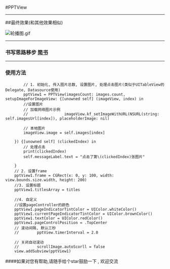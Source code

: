 #PPTView



-----

##最终效果(和其他效果相似)


![轮播图.gif](http://upload-images.jianshu.io/upload_images/1271831-ae8f562e2e164182.gif?imageMogr2/auto-orient/strip)


---

### 书写思路移步 [简书](http://www.jianshu.com/p/2cbda66343d7)

---

### 使用方法
	
			// 1. 初始化, 传入图片总数, 设置图片, 处理点击图片(类似于UITableView的Delegate, Datasource使用)
	        pptView1 = PPTView(imagesCount: images.count, setupImageForImageView: {[unowned self] (imageView, index) in
            //设置图片
            // 加载网络图片示例
            //                imageView.kf_setImageWithURL(NSURL(string: self.imagesUrl[index]), placeholderImage: nil)
            
            // 本地图片
            imageView.image = self.images[index]
            
        }) {[unowned self] (clickedIndex) in
            // 处理点击
            print(clickedIndex)
            self.messageLabel.text = "点击了第\(clickedIndex)张图片"
            
        }
        // 2. 设置frame
        pptView1.frame = CGRect(x: 0, y: 100, width: view.bounds.size.width, height: 200)
        //3. 设置标题
        pptView1.titlesArray = titles
        
        //4. 自定义
        //设置pageController的颜色
        pptView1.pageIndicatorTintColor = UIColor.whiteColor()
        pptView1.currentPageIndicatorTintColor = UIColor.brownColor()
        pptView1.textColor = UIColor.redColor()
        pptView1.pageControlPosition = .TopCenter
        // 滚动间隔, 默认三秒
        //        pptView.timerInterval = 2.0
        
        // 关闭自动滚动
        //        scrollImage.autoScorll = false
        view.addSubview(pptView1)




####如果对您有帮助,请随手给个star鼓励一下 , 欢迎交流